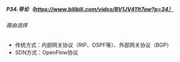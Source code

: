 ##### P34.导论（https://www.bilibili.com/video/BV1JV411t7ow?p=34）

###### 路由选择

- 传统方式：内部网关协议（RIP、OSPF等）、外部网关协议（BGP）
- SDN方式：OpenFlow协议